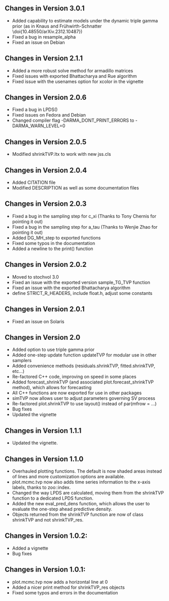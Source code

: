 ## Changes in Version 3.0.1
  - Added capability to estimate models under the dynamic triple gamma prior (as in Knaus and Frühwirth-Schnatter \doi{10.48550/arXiv.2312.10487})
  - Fixed a bug in resample_alpha
  - Fixed an issue on Debian 

## Changes in Version 2.1.1
  - Added a more robust solve method for armadillo matrices
  - Fixed issues with exported Bhattacharya and Rue algorithm 
  - Fixed issue with the usenames option for xcolor in the vignette

## Changes in Version 2.0.6
  - Fixed a bug in LPDS()
  - Fixed issues on Fedora and Debian 
  - Changed compiler flag -DARMA_DONT_PRINT_ERRORS to -DARMA_WARN_LEVEL=0

## Changes in Version 2.0.5
  - Modified shrinkTVP.ltx to work with new jss.cls

## Changes in Version 2.0.4
  - Added CITATION file
  - Modified DESCRIPTION as well as some documentation files

## Changes in Version 2.0.3
  - Fixed a bug in the sampling step for c_xi (Thanks to Tony Chernis for pointing it out)
  - Fixed a bug in the sampling step for a_tau (Thanks to Wenjie Zhao for pointing it out)
  - Added DG_MH_step to exported functions
  - Fixed some typos in the documentation
  - Added a newline to the print() function

## Changes in Version 2.0.2
  - Moved to stochvol 3.0
  - Fixed an issue with the exported version sample_TG_TVP function
  - Fixed an issue with the exported Bhattacharya algorithm 
  - define STRICT_R_HEADERS, include float.h, adjust some constants

## Changes in Version 2.0.1
  - Fixed an issue on Solaris

## Changes in Version 2.0
  - Added option to use triple gamma prior 
  - Added one-step update function updateTVP for modular use in other samplers
  - Added convenience methods (residuals.shrinkTVP, fitted.shrinkTVP, etc...)
  - Re-factored C++ code, improving on speed in some places
  - Added forecast_shrinkTVP (and associated plot.forecast_shrinkTVP method), which allows for forecasting
  - All C++ functions are now exported for use in other packages
  - simTVP now allows user to adjust parameters governing SV process
  - Re-factored plot.shrinkTVP to use layout() instead of par(mfrow = ...)
  - Bug fixes
  - Updated the vignette

## Changes in Version 1.1.1
  - Updated the vignette.

## Changes in Version 1.1.0
  - Overhauled plotting functions. The default is now shaded areas instead of lines and more customization options are available.
  - plot.mcmc.tvp now also adds time series information to the x-axis labels, thanks to zoo::index.
  - Changed the way LPDS are calculated, moving them from the shrinkTVP function to a dedicated LPDS function.
  - Added the new eval_pred_dens function, which allows the user to evaluate the one-step ahead predictive density.
  - Objects returned from the shrinkTVP function are now of class shrinkTVP and not shrinkTVP_res. 

## Changes in Version 1.0.2:
  - Added a vignette
  - Bug fixes


## Changes in Version 1.0.1:
  - plot.mcmc.tvp now adds a horizontal line at 0
  - Added a nicer print method for shrinkTVP_res objects
  - Fixed some typos and errors in the documentation
